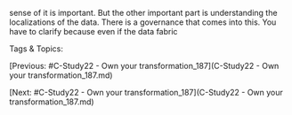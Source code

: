 sense of it is important. But the other 
important part is understanding the 
localizations of the data. There is a 
governance that comes into this. You have 
to clarify because even if the data fabric  

   Tags & Topics:
   

[Previous: #C-Study22 - Own your transformation_187](C-Study22 - Own your transformation_187.md)

[Next: #C-Study22 - Own your transformation_187](C-Study22 - Own your transformation_187.md)